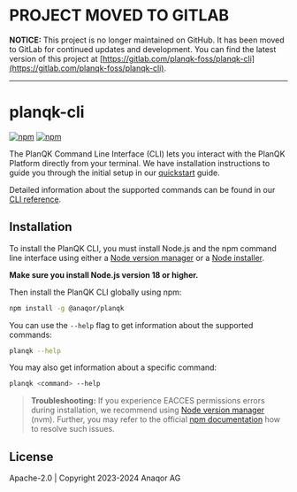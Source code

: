# PROJECT MOVED TO GITLAB

**NOTICE:** This project is no longer maintained on GitHub. It has been moved to GitLab for continued updates and development. You can find the latest version of this project at [https://gitlab.com/planqk-foss/planqk-cli](https://gitlab.com/planqk-foss/planqk-cli).

---

# planqk-cli

[![npm](https://img.shields.io/npm/v/%40anaqor%2Fplanqk)](https://www.npmjs.com/package/@anaqor/planqk)
[![npm](https://img.shields.io/npm/dm/%40anaqor%2Fplanqk)](https://www.npmjs.com/package/@anaqor/planqk)

The PlanQK Command Line Interface (CLI) lets you interact with the PlanQK Platform directly from your terminal.
We have installation instructions to guide you through the initial setup in our
[quickstart](https://docs.platform.planqk.de/quickstart.html) guide.

Detailed information about the supported commands can be found in our
[CLI reference](https://docs.platform.planqk.de/cli-reference.html).

## Installation

To install the PlanQK CLI, you must install Node.js and the npm command line interface using either a
[Node version manager](https://github.com/nvm-sh/nvm) or a [Node installer](https://nodejs.org/en/download).

**Make sure you install Node.js version 18 or higher.**

Then install the PlanQK CLI globally using npm:

```bash
npm install -g @anaqor/planqk
```

You can use the `--help` flag to get information about the supported commands:

``` bash
planqk --help
```

You may also get information about a specific command:

``` bash
planqk <command> --help
```

> **Troubleshooting:**
> If you experience EACCES permissions errors during installation, we recommend using [Node version manager](https://github.com/nvm-sh/nvm) (nvm).
> Further, you may refer to the official [npm documentation](https://docs.npmjs.com/resolving-eacces-permissions-errors-when-installing-packages-globally) how to resolve such issues.

## License

Apache-2.0 | Copyright 2023-2024 Anaqor AG

